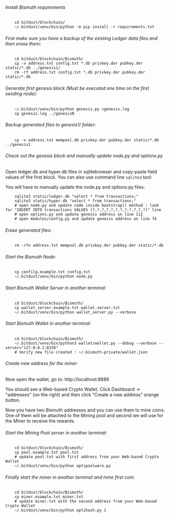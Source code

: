 ###### Install Bismuth requirements

        cd bitdust/blockchain/
		~/.bitdust/venv/bin/python -m pip install -r requirements.txt



###### First make sure you have a backup of the existing Ledger data files and then erase them:

        cd bitdust/blockchain/Bismuth/
        cp -v address.txt config.txt *.db privkey.der pubkey.der static/*.db ../genesis1/
        rm -rf address.txt config.txt *.db privkey.der pubkey.der static/*.db



###### Generate first genesis block (Must be executed one time on the first seeding node):

        ~/.bitdust/venv/bin/python genesis.py >genesis.log
        cp genesis.log ../genesisN



###### Backup generated files to genesis1/ folder:

        cp -v address.txt mempool.db privkey.der pubkey.der static/*.db ../genesis1



###### Check out the genesis block and manually update node.py and options.py

Open ledger.db and hyper.db files in sqlitebrowser and copy-paste field values of the first block. You can also use command line `sqlite3` tool:

You will have to manually update the node.py and options.py files:

        sqlite3 static/ledger.db "select * from transactions;"
        sqlite3 static/hyper.db "select * from transactions;"
        # open node.py and update code inside bootstrap() method : look for "INSERT INTO transactions VALUES (?,?,?,?,?,?,?,?,?,?,?,?)" line
        # open options.py and update genesis address on line 112
        # open modules/config.py and update genesis address on line 74



###### Erase generated files:

        rm -rfv address.txt mempool.db privkey.der pubkey.der static/*.db



###### Start the Bismuth Node:

        cp confilg.example.txt config.txt
        ~/.bitdust/venv/bin/python node.py



###### Start Bismuth Wallet Server in another terminal:

        cd bitdust/blockchain/Bismuth/
        cp wallet_server.example.txt wallet_server.txt
        ~/.bitdust/venv/bin/python wallet_server.py --verbose


###### Start Bismuth Wallet in another terminal:

        cd bitdust/blockchain/Bismuth/
        ~/.bitdust/venv/bin/python3 wallet/wallet.py --debug --verbose --server="127.0.0.1:8150"
        # Verify new file created : ~/.bismuth-private/wallet.json


###### Create new address for the miner:

Now open the wallet, go to: http://localhost:8888

You should see a Web-based Crypto Wallet. Click Dashboard -> "addresses" (on the right) and then click "Create a new address" orange button.

Now you have two Bismuth addresses and you can use them to mine coins. One of them will be attached to the Mining pool and second we will use for the Miner to receive the rewards.



###### Start the Mining Pool server in another terminal:

        cd bitdust/blockchain/Bismuth/
        cp pool.example.txt pool.txt
        # update pool.txt with first address from your Web-based Crypto Wallet
        ~/.bitdust/venv/bin/python optipoolware.py



###### Finally start the miner in another terminal and mine first coin:

		cd bitdust/blockchain/Bismuth/
		cp miner.example.txt miner.txt
        # update miner.txt with the second address from your Web-based Crypto Wallet
        ~/.bitdust/venv/bin/python optihash.py 1

